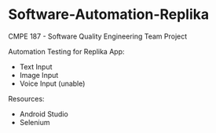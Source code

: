 # Software-Automation-Replika
CMPE 187 - Software Quality Engineering
Team Project

Automation Testing for Replika App:
- Text Input
- Image Input
- Voice Input (unable)

Resources:
- Android Studio
- Selenium
